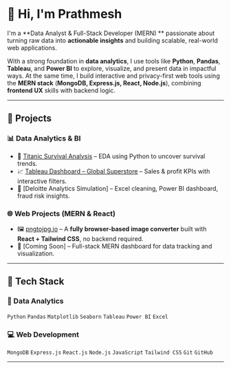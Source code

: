 # 👋 Hi, I'm Prathmesh

I'm a **Data Analyst & Full-Stack Developer (MERN) ** passionate about turning raw data into **actionable insights** and building scalable, real-world web applications.

With a strong foundation in **data analytics**, I use tools like **Python**, **Pandas**, **Tableau**, and **Power BI** to explore, visualize, and present data in impactful ways. At the same time, I build interactive and privacy-first web tools using the **MERN stack** (**MongoDB, Express.js, React, Node.js**), combining **frontend UX** skills with backend logic.

---

## 🚀 Projects

### 📊 Data Analytics & BI
- 🧪 [Titanic Survival Analysis](https://github.com/PrathmeshAbitkar28/titanic-eda-survival-analysis) – EDA using Python to uncover survival trends.
- 📈 [Tableau Dashboard – Global Superstore](https://github.com/PrathmeshAbitkar28/global-superstore-tableau-dashboard) – Sales & profit KPIs with interactive filters.
- 🏢 [Deloitte Analytics Simulation] – Excel cleaning, Power BI dashboard, fraud risk insights.

### 🌐 Web Projects (MERN & React)
- 🖼️ [pngtojpg.io](https://pngtojpg.io) – A **fully browser-based image converter** built with **React + Tailwind CSS**, no backend required.  
- 🔧 [Coming Soon] – Full-stack MERN dashboard for data tracking and visualization.

---

## 🧰 Tech Stack

### 🧪 Data Analytics
`Python` `Pandas` `Matplotlib` `Seaborn` `Tableau` `Power BI` `Excel`

### 💻 Web Development
`MongoDB` `Express.js` `React.js` `Node.js` `JavaScript` `Tailwind CSS` `Git` `GitHub`

---
